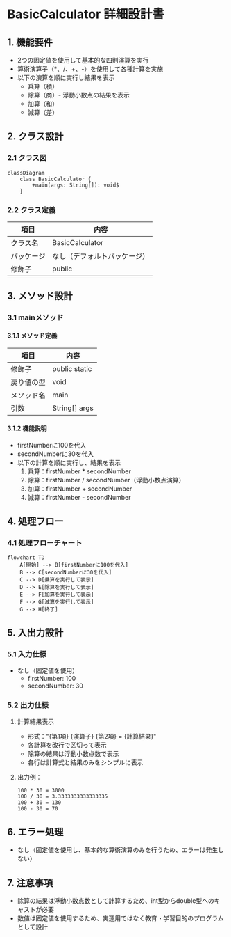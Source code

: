 # BasicCalculator 詳細設計書

## 1. 機能要件

- 2つの固定値を使用して基本的な四則演算を実行
- 算術演算子（*、/、+、-）を使用して各種計算を実施
- 以下の演算を順に実行し結果を表示
  - 乗算（積）
  - 除算（商）- 浮動小数点の結果を表示
  - 加算（和）
  - 減算（差）

## 2. クラス設計

### 2.1 クラス図

```mermaid
classDiagram
    class BasicCalculator {
        +main(args: String[]): void$
    }
```

### 2.2 クラス定義

| 項目 | 内容 |
|------|------|
| クラス名 | BasicCalculator |
| パッケージ | なし（デフォルトパッケージ） |
| 修飾子 | public |

## 3. メソッド設計

### 3.1 mainメソッド

#### 3.1.1 メソッド定義

| 項目 | 内容 |
|------|------|
| 修飾子 | public static |
| 戻り値の型 | void |
| メソッド名 | main |
| 引数 | String[] args |

#### 3.1.2 機能説明

- firstNumberに100を代入
- secondNumberに30を代入
- 以下の計算を順に実行し、結果を表示
  1. 乗算：firstNumber * secondNumber
  1. 除算：firstNumber / secondNumber（浮動小数点演算）
  1. 加算：firstNumber + secondNumber
  1. 減算：firstNumber - secondNumber

## 4. 処理フロー

### 4.1 処理フローチャート

```mermaid
flowchart TD
    A[開始] --> B[firstNumberに100を代入]
    B --> C[secondNumberに30を代入]
    C --> D[乗算を実行して表示]
    D --> E[除算を実行して表示]
    E --> F[加算を実行して表示]
    F --> G[減算を実行して表示]
    G --> H[終了]
```

## 5. 入出力設計

### 5.1 入力仕様

- なし（固定値を使用）
  - firstNumber: 100
  - secondNumber: 30

### 5.2 出力仕様

1. 計算結果表示
   - 形式："{第1項} {演算子} {第2項} = {計算結果}"
   - 各計算を改行で区切って表示
   - 除算の結果は浮動小数点数で表示
   - 各行は計算式と結果のみをシンプルに表示

1. 出力例：

   ```text
   100 * 30 = 3000
   100 / 30 = 3.3333333333333335
   100 + 30 = 130
   100 - 30 = 70
   ```

## 6. エラー処理

- なし（固定値を使用し、基本的な算術演算のみを行うため、エラーは発生しない）

## 7. 注意事項

- 除算の結果は浮動小数点数として計算するため、int型からdouble型へのキャストが必要
- 数値は固定値を使用するため、実運用ではなく教育・学習目的のプログラムとして設計
